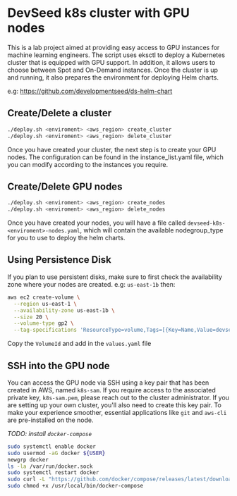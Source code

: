 # DevSeed k8s cluster with GPU nodes

This is a lab project aimed at providing easy access to GPU instances for machine learning engineers. The script uses eksctl to deploy a Kubernetes cluster that is equipped with GPU support. In addition, it allows users to choose between Spot and On-Demand instances. Once the cluster is up and running, it also prepares the environment for deploying Helm charts.

e.g: https://github.com/developmentseed/ds-helm-chart

## Create/Delete a cluster

```sh
./deploy.sh <enviroment> <aws_region> create_cluster
./deploy.sh <enviroment> <aws_region> delete_cluster
```

Once you have created your cluster, the next step is to create your GPU nodes. The configuration can be found in the instance_list.yaml file, which you can modify according to the instances you require.

## Create/Delete GPU nodes

```sh
./deploy.sh <enviroment> <aws_region> create_nodes
./deploy.sh <enviroment> <aws_region> delete_nodes
```

Once you have created your nodes, you will have a file called `devseed-k8s-<enviroment>-nodes.yaml`, which will contain the available nodegroup_type for you to use to deploy the helm charts.


## Using Persistence Disk

If you plan to use persistent disks, make sure to first check the availability zone where your nodes are created. e.g: `us-east-1b` then:

```sh
aws ec2 create-volume \
  --region us-east-1 \
  --availability-zone us-east-1b \
  --size 20 \
  --volume-type gp2 \
  --tag-specifications 'ResourceType=volume,Tags=[{Key=Name,Value=devseed-ebs-test}]'
```

Copy the `VolumeId` and add in the `values.yaml` file


## SSH into the GPU node

You can access the GPU node via SSH using a key pair that has been created in AWS, named `k8s-sam`. If you require access to the associated private key, `k8s-sam.pem`, please reach out to the cluster administrator. If you are setting up your own cluster, you'll also need to create this key pair. To make your experience smoother, essential applications like `git` and `aws-cli` are pre-installed on the node. 

*TODO: install `docker-compose`*

```sh
sudo systemctl enable docker
sudo usermod -aG docker ${USER}
newgrp docker
ls -la /var/run/docker.sock
sudo systemctl restart docker
sudo curl -L "https://github.com/docker/compose/releases/latest/download/docker-compose-$(uname -s)-$(uname -m)" -o /usr/local/bin/docker-compose
sudo chmod +x /usr/local/bin/docker-compose
```
